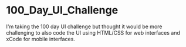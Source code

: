 # 100_Day_UI_Challenge
I'm taking the 100 day UI challenge but thought it would be more challenging to also code the UI using HTML/CSS for web interfaces and xCode for mobile interfaces.
